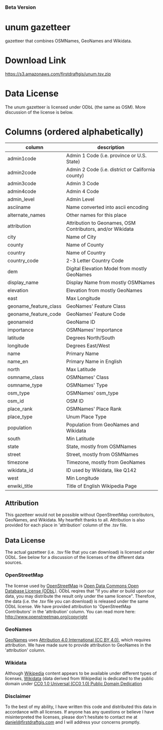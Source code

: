 ### Beta Version

# unum gazetteer
gazetteer that combines OSMNames, GeoNames and Wikidata.

# Download Link
https://s3.amazonaws.com/firstdraftgis/unum.tsv.zip

# Data License
The unum gazetteer is licensed under ODbL (the same as OSM). More discussion of the license is below.

# Columns (ordered alphabetically)
| column | description |
| -----  | ----------- |
| admin1code | Admin 1 Code (i.e. province or U.S. State) |
| admin2code | Admin 2 Code (i.e. district or California county) |
| admin3code | Admin 3 Code |
| admin4code | Admin 4 Code |
| admin_level | Admin Level |
| asciiname | Name converted into ascii encoding |
| alternate_names | Other names for this place |
| attribution | Attribution to Geonames, OSM Contributors, and/or Wikidata |
| city | Name of City |
| county | Name of County |
| country | Name of Country |
| country_code | 2-3 Letter Country Code |
| dem | Digital Elevation Model from mostly GeoNames |
| display_name | Display Name from mostly OSMNames |
| elevation | Elevation from mostly GeoNames |
| east | Max Longitude |
| geoname_feature_class | GeoNames' Feature Class |
| geoname_feature_code | GeoNames' Feature Code |
| geonameid | GeoName ID |
| importance | OSMNames' Importance |
| latitude | Degrees North/South |
| longitude | Degrees East/West |
| name | Primary Name |
| name_en | Primary Name in English |
| north | Max Latitude  |
| osmname_class | OSMNames' Class |
| osmname_type | OSMNames' Type |
| osm_type | OSMNames' osm_type |
| osm_id | OSM ID |
| place_rank | OSMNames' Place Rank |
| place_type | Unum Place Type |
| population | Population from GeoNames and Wikidata |
| south | Min Latitude |
| state | State, mostly from OSMNames |
| street | Street, mostly from OSMNames |
| timezone | Timezone, mostly from GeoNames |
| wikidata_id | ID used by Wikidata, like Q142 |
| west | Min Longitude |
| enwiki_title | Title of English Wikipedia Page |

## Attribution
This gazetteer would not be possible without OpenStreetMap contributors, GeoNames, and Wikidata.  My heartfelt thanks to all.  Attribution is also provided for each place in 'attribution' column of the .tsv file. 

## Data License

The actual gazetteer (i.e. .tsv file that you can download) is licensed under ODbL.  See below for a discussion of the licenses of the different data sources.

### OpenStreetMap
The license used by [OpenStreetMap](https://openstreetmap.org) is [Open Data Commons Open Database License (ODbL)](https://opendatacommons.org/licenses/odbl/). ODbL reqires that "If you alter or build upon our data, you may distribute the result only under the same licence".  Therefore, the data (i.e. the .tsv file you can download) is released under the same ODbL license.  We have provided attribution to 'OpenStreetMap Contributors' in the 'attribution' column.  You can read more here: http://www.openstreetmap.org/copyright

### GeoNames
[GeoNames](https://geonames.org) uses [Attribution 4.0 International (CC BY 4.0)](https://creativecommons.org/licenses/by/4.0/), which requires attribution.  We have made sure to provide attribution to GeoNames in the 'attribution' column.

### Wikidata
Although [Wikipedia](https://wikipedia.org) content appears to be available under different types of licenses, [Wikidata](https://www.wikidata.org/) (data derived from Wikipedia) is dedicated to the public domain under [CC0 1.0 Universal (CC0 1.0) Public Domain Dedication](https://creativecommons.org/publicdomain/zero/1.0/)

### Disclaimer
To the best of my ability, I have written this code and distributed this data in accordance with all licenses. If anyone has any questions or believe I have misinterpreted the licenses, please don't hesitate to contact me at daniel@firstdraftgis.com and I will address your concerns promptly.
